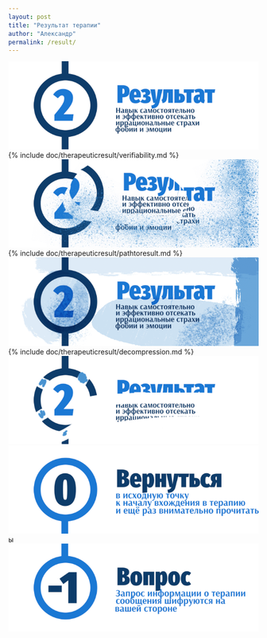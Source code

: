 ```yaml
---
layout: post
title: "Результат терапии"
author: "Александр"
permalink: /result/
---
```


![Признаваемый сторонами результат терапии](/_img/2.png)
{% include doc/therapeuticresult/verifiability.md %}  
![Следы от шагов на пути прохожения терапии](/_img/21.png) 
{% include doc/therapeuticresult/pathtoresult.md %}   
![Психологическая декомпрессия на поъёме с глубины подсознания в реальную жизнь](/_img/22.png)  
{% include doc/therapeuticresult/decompression.md %}  
![Самостоятельное отсечение иррациональных страхов, фобий и эмоций](/_img/23.png)
<a href="/">![Psychotherapy for Russian-speaking IT professionals](/_img/0.png)</a> ы
<a href="https://bit.ly/3yhBEb4" target=_blank>![Вопросы ответы для пациента психотерапевта](/_img/-1.png)</a>
